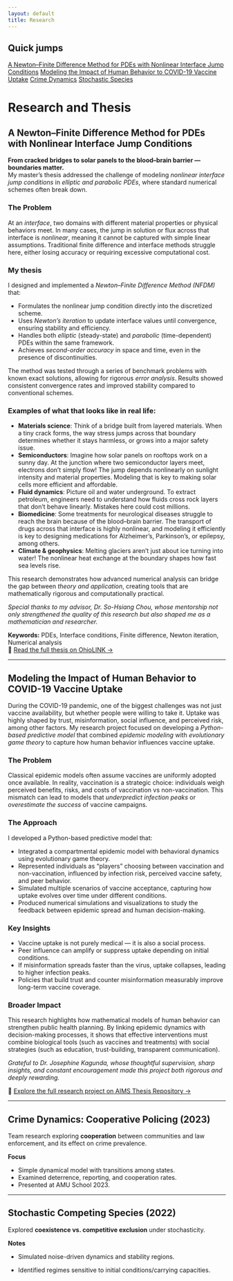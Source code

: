 ```yaml
---
layout: default
title: Research
---
```



<div class="page-shell">
  <!-- Left sticky quick jumps -->
  <aside class="sidebar">
    <h2>Quick jumps</h2>
    <a href="{{ '/' | relative_url }}">A Newton–Finite Difference Method for PDEs with Nonlinear Interface Jump Conditions</a>
    <a href="#modeling-the-impact-of-human-behavior-to-covid-19-vaccine-uptake">Modeling the Impact of Human Behavior to COVID-19 Vaccine Uptake</a>
    <a href="#crime-dynamics-cooperative-policing-2023">Crime Dynamics</a>
    <a href="#stochastic-competing-species-2022">Stochastic Species</a>
  </aside>

  <!-- Main content -->
  <div class="content" markdown="1">

# Research and Thesis  

## A Newton–Finite Difference Method for PDEs with Nonlinear Interface Jump Conditions  

**From cracked bridges to solar panels to the blood–brain barrier — boundaries matter.**  
My master’s thesis addressed the challenge of modeling *nonlinear interface jump conditions* in *elliptic and parabolic PDEs*, where standard numerical schemes often break down.  

### The Problem  
At an *interface*, two domains with different material properties or physical behaviors meet. In many cases, the jump in solution or flux across that interface is *nonlinear*, meaning it cannot be captured with simple linear assumptions. Traditional finite difference and interface methods struggle here, either losing accuracy or requiring excessive computational cost.  

### My thesis  
I designed and implemented a *Newton–Finite Difference Method (NFDM)* that:  
- Formulates the nonlinear jump condition directly into the discretized scheme.  
- Uses *Newton’s iteration* to update interface values until convergence, ensuring stability and efficiency.  
- Handles both *elliptic* (steady-state) and *parabolic* (time-dependent) PDEs within the same framework.  
- Achieves *second-order accuracy* in space and time, even in the presence of discontinuities. 

The method was tested through a series of benchmark problems with known exact solutions, allowing for rigorous *error analysis*. Results showed consistent convergence rates and improved stability compared to conventional schemes.  

### Examples of what that looks like in real life:  
- **Materials science**: Think of a bridge built from layered materials. When a tiny crack forms, the way stress jumps across that boundary determines whether it stays harmless, or grows into a major safety issue.  
- **Semiconductors**: Imagine how solar panels on rooftops work on a sunny day. At the junction where two semiconductor layers meet, electrons don’t simply flow! The jump depends nonlinearly on sunlight intensity and material properties. Modeling that is key to making solar cells more efficient and affordable.
- **Fluid dynamics**: Picture oil and water underground. To extract petroleum, engineers need to understand how fluids cross rock layers that don’t behave linearly. Mistakes here could cost millions.
- **Biomedicine**: Some treatments for neurological diseases struggle to reach the brain because of the blood–brain barrier. The transport of drugs across that interface is highly nonlinear, and modeling it efficiently is key to designing medications for Alzheimer’s, Parkinson’s, or epilepsy, among others.  
- **Climate & geophysics**: Melting glaciers aren’t just about ice turning into water! The nonlinear heat exchange at the boundary shapes how fast sea levels rise.  

This research demonstrates how advanced numerical analysis can bridge the gap between *theory and application*, creating tools that are mathematically rigorous and computationally practical.  

*Special thanks to my advisor, Dr. So-Hsiang Chou, whose mentorship not only strengthened the quality of this research but also shaped me as a mathematician and researcher.*

**Keywords:** PDEs, Interface conditions, Finite difference, Newton iteration, Numerical analysis  
📄 [Read the full thesis on OhioLINK →](http://rave.ohiolink.edu/etdc/view?acc_num=bgsu1750284991046446)


---


## Modeling the Impact of Human Behavior to COVID-19 Vaccine Uptake  

During the COVID-19 pandemic, one of the biggest challenges was not just vaccine availability, but whether people were willing to take it. Uptake was highly shaped by trust, misinformation, social influence, and perceived risk, among other factors. My research project focused on developing a *Python-based predictive model* that combined *epidemic modeling* with *evolutionary game theory* to capture how human behavior influences vaccine uptake.  

### The Problem  
Classical epidemic models often assume vaccines are uniformly adopted once available. In reality, vaccination is a strategic choice: individuals weigh perceived benefits, risks, and costs of vaccination vs non-vaccination. This mismatch can lead to models that *underpredict infection peaks* or *overestimate the success* of vaccine campaigns.  

### The Approach  
I developed a Python-based predictive model that:  
- Integrated a compartmental epidemic model with behavioral dynamics using evolutionary game theory.  
- Represented individuals as “players” choosing between vaccination and non-vaccination, influenced by infection risk, perceived vaccine safety, and peer behavior.  
- Simulated multiple scenarios of vaccine acceptance, capturing how uptake evolves over time under different conditions.  
- Produced numerical simulations and visualizations to study the feedback between epidemic spread and human decision-making.  

### Key Insights  
- Vaccine uptake is not purely medical — it is also a social process.  
- Peer influence can amplify or suppress uptake depending on initial conditions.  
- If misinformation spreads faster than the virus, uptake collapses, leading to higher infection peaks.  
- Policies that build trust and counter misinformation measurably improve long-term vaccine coverage.  

### Broader Impact  
This research highlights how mathematical models of human behavior can strengthen public health planning. By linking epidemic dynamics with decision-making processes, it shows that effective interventions must combine biological tools (such as vaccines and treatments) with social strategies (such as education, trust-building, transparent communication).  


*Grateful to Dr. Josephine Kagunda, whose thoughtful supervision, sharp insights, and constant encouragement made this project both rigorous and deeply rewarding.* 

📄 [Explore the full research project on AIMS Thesis Repository →](https://drive.google.com/file/d/19TXbXPjAJ3T5Eq59psV8N86TiFoCG8ht/view)  

 
---


## Crime Dynamics: Cooperative Policing (2023)
Team research exploring **cooperation** between communities and law enforcement, and its effect on crime prevalence.

**Focus**
- Simple dynamical model with transitions among states.
- Examined deterrence, reporting, and cooperation rates.
- Presented at AMU School 2023.

---

## Stochastic Competing Species (2022)
Explored **coexistence vs. competitive exclusion** under stochasticity.

**Notes**
- Simulated noise-driven dynamics and stability regions.
- Identified regimes sensitive to initial conditions/carrying capacities.

  </div>
</div>

